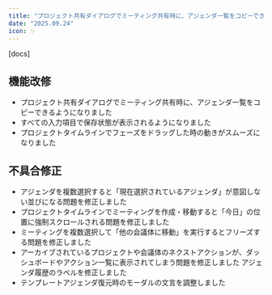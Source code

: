 ```yaml
---
title: "プロジェクト共有ダイアログでミーティング共有時に、アジェンダ一覧をコピーできるようになりました。その他、機能改修・不具合修正を行いました"
date: "2025.09.24"
icon: ✨
---
```


[docs]

## 機能改修

* プロジェクト共有ダイアログでミーティング共有時に、アジェンダ一覧をコピーできるようになりました
* すべての入力項目で保存状態が表示されるようになりました
* プロジェクトタイムラインでフェーズをドラッグした時の動きがスムーズになりました

## 不具合修正

* アジェンダを複数選択すると「現在選択されているアジェンダ」が意図しない並びになる問題を修正しました
* プロジェクトタイムラインでミーティングを作成・移動すると「今日」の位置に強制スクロールされる問題を修正しました
* ミーティングを複数選択して「他の会議体に移動」を実行するとフリーズする問題を修正しました
* アーカイブされているプロジェクトや会議体のネクストアクションが、ダッシュボードやアクション一覧に表示されてしまう問題を修正しました 
アジェンダ履歴のラベルを修正しました
* テンプレートアジェンダ復元時のモーダルの文言を調整しました
